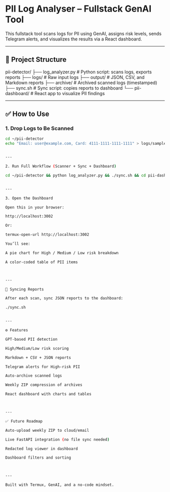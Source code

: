 # PII Log Analyser – Fullstack GenAI Tool

This fullstack tool scans logs for PII using GenAI, assigns risk levels, sends Telegram alerts, and visualizes the results via a React dashboard.

---

## 📁 Project Structure

pii-detector/ ├── log_analyzer.py         # Python script: scans logs, exports reports ├── logs/                   # Raw input logs ├── output/                 # JSON, CSV, and Markdown reports ├── archive/                # Archived scanned logs (timestamped) ├── sync.sh                 # Sync script: copies reports to dashboard └── pii-dashboard/          # React app to visualize PII findings

---

## ✅ How to Use

### 1. Drop Logs to Be Scanned

```bash
cd ~/pii-detector
echo "Email: user@example.com, Card: 4111-1111-1111-1111" > logs/sample.txt


---

2. Run Full Workflow (Scanner + Sync + Dashboard)

cd ~/pii-detector && python log_analyzer.py && ./sync.sh && cd pii-dashboard && npm start


---

3. Open the Dashboard

Open this in your browser:

http://localhost:3002

Or:

termux-open-url http://localhost:3002

You’ll see:

A pie chart for High / Medium / Low risk breakdown

A color-coded table of PII items



---

🔄 Syncing Reports

After each scan, sync JSON reports to the dashboard:

./sync.sh


---

⚙️ Features

GPT-based PII detection

High/Medium/Low risk scoring

Markdown + CSV + JSON reports

Telegram alerts for High-risk PII

Auto-archive scanned logs

Weekly ZIP compression of archives

React dashboard with charts and tables



---

✅ Future Roadmap

Auto-upload weekly ZIP to cloud/email

Live FastAPI integration (no file sync needed)

Redacted log viewer in dashboard

Dashboard filters and sorting



---

Built with Termux, GenAI, and a no-code mindset.
